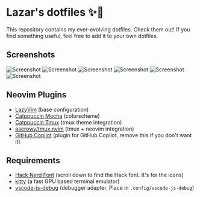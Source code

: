 # Lazar's dotfiles ✨💽

This repository contains my ever-evolving dotfiles. Check them out! If you find something useful, feel free to add it to your own dotfiles.

## Screenshots

![Screenshot](https://i.imgur.com/O2Pp3Rj.png)
![Screenshot](https://i.imgur.com/7a7mBsX.png)
![Screenshot](https://i.imgur.com/YrpOc4U.png)
![Screenshot](https://i.imgur.com/kUVQwCo.png)
![Screenshot](https://i.imgur.com/KCChDi8.png)
![Screenshot](https://i.imgur.com/bU9hGqO.png)

## Neovim Plugins

- [LazyVim](https://lazyvim.org) (base configuration)
- [Catppuccin Mocha](https://github.com/catppuccin/nvim) (colorscheme)
- [Catppuccin Tmux](https://github.com/catppuccin/tmux) (tmux theme integration)
- [aserowy/tmux.nvim](https://github.com/aserowy/tmux.nvim) (tmux + neovim integration)
- [GitHub Copilot](https://github.com/github/copilot.vim) (plugin for GitHub Copilot, remove this if you don't want it)

## Requirements

- [Hack Nerd Font](https://www.nerdfonts.com/font-downloads) (scroll down to find the Hack font. It's for the icons)
- [kitty](https://sw.kovidgoyal.net/kitty/) (a fast GPU based terminal emulator)
- [vscode-js-debug](https://github.com/microsoft/vscode-js-debug) (debugger adapter. Place in `.config/vscode-js-debug`)

